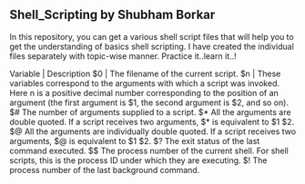 ## Shell_Scripting by Shubham Borkar
In this repository, you can get a various shell script files 
that will help you to get the understanding of basics shell scripting.
I have created the individual files separately with topic-wise manner.
Practice it..learn it..!


Variable | Description
$0 | The filename of the current script.
$n | These variables correspond to the arguments with which
a script was invoked. Here n is a positive decimal
number corresponding to the position of an argument
(the first argument is $1, the second argument is $2,
and so on).
$# The number of arguments supplied to a script.
$* All the arguments are double quoted. If a script
receives two arguments, $* is equivalent to $1 $2.
$@ All the arguments are individually double quoted. If a
script receives two arguments, $@ is equivalent to $1
$2.
$? The exit status of the last command executed.
$$ The process number of the current shell. For shell
scripts, this is the process ID under which they are
executing.
$! The process number of the last background command.
